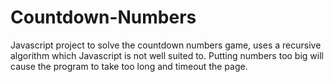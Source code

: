 # Countdown-Numbers
Javascript project to solve the countdown numbers game, uses a recursive algorithm which Javascript is not well suited to. Putting numbers too big will cause the program to take too long and timeout the page. 
